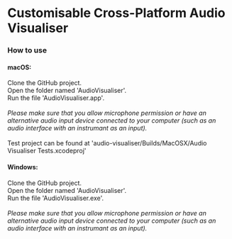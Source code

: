 # Customisable Cross-Platform Audio Visualiser


### How to use

#### macOS:
Clone the GitHub project.<br>
Open the folder named 'AudioVisualiser'.<br>
Run the file 'AudioVisualiser.app'.<br><br>
*Please make sure that you allow microphone permission or have an alternative audio input device connected to your computer (such as an audio interface with an instrumant as an input).*<br><br>
Test project can be found at 'audio-visualiser/Builds/MacOSX/Audio Visualiser Tests.xcodeproj'
<br>
#### Windows:
Clone the GitHub project.<br>
Open the folder named 'AudioVisualiser'.<br>
Run the file 'AudioVisualiser.exe'.<br><br>
*Please make sure that you allow microphone permission or have an alternative audio input device connected to your computer (such as an audio interface with an instrumant as an input).*
<br><br>
